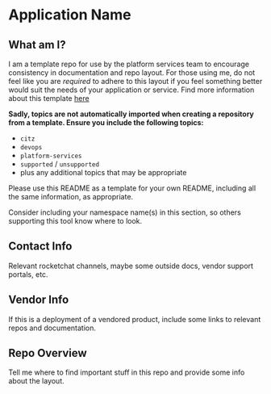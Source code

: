 # Application Name

## What am I?

I am a template repo for use by the platform services team to encourage consistency in documentation and repo layout. For those using me, do not feel like you are _required_ to adhere to this layout if you feel something better would suit the needs of your application or service. Find more information about this template [here](https://github.com/bcgov-c/platform-services-docs/blob/main/repo-organization.md)

**Sadly, topics are not automatically imported when creating a repository from a template. Ensure you include the following topics:**

- `citz`
- `devops`
- `platform-services`
- `supported` / `unsupported`
- plus any additional topics that may be appropriate

Please use this README as a template for your own README, including all the same information, as appropriate.

Consider including your namespace name(s) in this section, so others supporting this tool know where to look.

## Contact Info

Relevant rocketchat channels, maybe some outside docs, vendor support portals, etc.

## Vendor Info

If this is a deployment of a vendored product, include some links to relevant repos and documentation.

## Repo Overview

Tell me where to find important stuff in this repo and provide some info about the layout.
